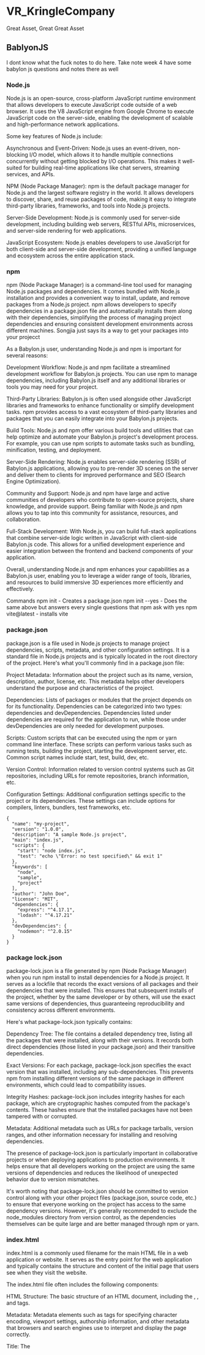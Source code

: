 # VR_KringleCompany
Great Asset, Great Great Asset

## BablyonJS
I dont know what the fuck notes to do here. Take note week 4 have some babylon js questions and notes there as well

### Node.js
Node.js is an open-source, cross-platform JavaScript runtime environment that allows developers to execute JavaScript code outside of a web browser. It uses the V8 JavaScript engine from Google Chrome to execute JavaScript code on the server-side, enabling the development of scalable and high-performance network applications.

Some key features of Node.js include:

Asynchronous and Event-Driven: Node.js uses an event-driven, non-blocking I/O model, which allows it to handle multiple connections concurrently without getting blocked by I/O operations. This makes it well-suited for building real-time applications like chat servers, streaming services, and APIs.

NPM (Node Package Manager): npm is the default package manager for Node.js and the largest software registry in the world. It allows developers to discover, share, and reuse packages of code, making it easy to integrate third-party libraries, frameworks, and tools into Node.js projects.

Server-Side Development: Node.js is commonly used for server-side development, including building web servers, RESTful APIs, microservices, and server-side rendering for web applications.

JavaScript Ecosystem: Node.js enables developers to use JavaScript for both client-side and server-side development, providing a unified language and ecosystem across the entire application stack.

### npm
npm (Node Package Manager) is a command-line tool used for managing Node.js packages and dependencies. It comes bundled with Node.js installation and provides a convenient way to install, update, and remove packages from a Node.js project. npm allows developers to specify dependencies in a package.json file and automatically installs them along with their dependencies, simplifying the process of managing project dependencies and ensuring consistent development environments across different machines.
Songjia just says its a way to get your packages into your projecct


As a Babylon.js user, understanding Node.js and npm is important for several reasons:

Development Workflow: Node.js and npm facilitate a streamlined development workflow for Babylon.js projects. You can use npm to manage dependencies, including Babylon.js itself and any additional libraries or tools you may need for your project.

Third-Party Libraries: Babylon.js is often used alongside other JavaScript libraries and frameworks to enhance functionality or simplify development tasks. npm provides access to a vast ecosystem of third-party libraries and packages that you can easily integrate into your Babylon.js projects.

Build Tools: Node.js and npm offer various build tools and utilities that can help optimize and automate your Babylon.js project's development process. For example, you can use npm scripts to automate tasks such as bundling, minification, testing, and deployment.

Server-Side Rendering: Node.js enables server-side rendering (SSR) of Babylon.js applications, allowing you to pre-render 3D scenes on the server and deliver them to clients for improved performance and SEO (Search Engine Optimization).

Community and Support: Node.js and npm have large and active communities of developers who contribute to open-source projects, share knowledge, and provide support. Being familiar with Node.js and npm allows you to tap into this community for assistance, resources, and collaboration.

Full-Stack Development: With Node.js, you can build full-stack applications that combine server-side logic written in JavaScript with client-side Babylon.js code. This allows for a unified development experience and easier integration between the frontend and backend components of your application.

Overall, understanding Node.js and npm enhances your capabilities as a Babylon.js user, enabling you to leverage a wider range of tools, libraries, and resources to build immersive 3D experiences more efficiently and effectively.

Commands
npm init - Creates a package.json
npm init --yes - Does the same above but answers every single questions that npm ask with yes
npm vite@latest - installs vite

### package.json
package.json is a file used in Node.js projects to manage project dependencies, scripts, metadata, and other configuration settings. It is a standard file in Node.js projects and is typically located in the root directory of the project. Here's what you'll commonly find in a package.json file:

Project Metadata: Information about the project such as its name, version, description, author, license, etc. This metadata helps other developers understand the purpose and characteristics of the project.

Dependencies: Lists of packages or modules that the project depends on for its functionality. Dependencies can be categorized into two types: dependencies and devDependencies. Dependencies listed under dependencies are required for the application to run, while those under devDependencies are only needed for development purposes.

Scripts: Custom scripts that can be executed using the npm or yarn command line interface. These scripts can perform various tasks such as running tests, building the project, starting the development server, etc. Common script names include start, test, build, dev, etc.

Version Control: Information related to version control systems such as Git repositories, including URLs for remote repositories, branch information, etc.

Configuration Settings: Additional configuration settings specific to the project or its dependencies. These settings can include options for compilers, linters, bundlers, test frameworks, etc.
```
{
  "name": "my-project",
  "version": "1.0.0",
  "description": "A sample Node.js project",
  "main": "index.js",
  "scripts": {
    "start": "node index.js",
    "test": "echo \"Error: no test specified\" && exit 1"
  },
  "keywords": [
    "node",
    "sample",
    "project"
  ],
  "author": "John Doe",
  "license": "MIT",
  "dependencies": {
    "express": "^4.17.1",
    "lodash": "^4.17.21"
  },
  "devDependencies": {
    "nodemon": "^2.0.15"
  }
}

```

### package lock.json
package-lock.json is a file generated by npm (Node Package Manager) when you run npm install to install dependencies for a Node.js project. It serves as a lockfile that records the exact versions of all packages and their dependencies that were installed. This ensures that subsequent installs of the project, whether by the same developer or by others, will use the exact same versions of dependencies, thus guaranteeing reproducibility and consistency across different environments.

Here's what package-lock.json typically contains:

Dependency Tree: The file contains a detailed dependency tree, listing all the packages that were installed, along with their versions. It records both direct dependencies (those listed in your package.json) and their transitive dependencies.

Exact Versions: For each package, package-lock.json specifies the exact version that was installed, including any sub-dependencies. This prevents npm from installing different versions of the same package in different environments, which could lead to compatibility issues.

Integrity Hashes: package-lock.json includes integrity hashes for each package, which are cryptographic hashes computed from the package's contents. These hashes ensure that the installed packages have not been tampered with or corrupted.

Metadata: Additional metadata such as URLs for package tarballs, version ranges, and other information necessary for installing and resolving dependencies.

The presence of package-lock.json is particularly important in collaborative projects or when deploying applications to production environments. It helps ensure that all developers working on the project are using the same versions of dependencies and reduces the likelihood of unexpected behavior due to version mismatches.

It's worth noting that package-lock.json should be committed to version control along with your other project files (package.json, source code, etc.) to ensure that everyone working on the project has access to the same dependency versions. However, it's generally recommended to exclude the node_modules directory from version control, as the dependencies themselves can be quite large and are better managed through npm or yarn.

### index.html

index.html is a commonly used filename for the main HTML file in a web application or website. It serves as the entry point for the web application and typically contains the structure and content of the initial page that users see when they visit the website.

The index.html file often includes the following components:

HTML Structure: The basic structure of an HTML document, including the <html>, <head>, and <body> tags.

Metadata: Metadata elements such as <meta> tags for specifying character encoding, viewport settings, authorship information, and other metadata that browsers and search engines use to interpret and display the page correctly.

Title: The <title> element, which specifies the title of the web page displayed in the browser's title bar or tab.

Content: The main content of the web page, including text, images, links, forms, and other HTML elements that make up the user interface of the website.

Script and Style References: References to external JavaScript files (<script> tags) and CSS stylesheets (<link> tags) used to add functionality and styling to the web page.

JavaScript Code: Inline JavaScript code or script blocks within the <script> tags for adding interactivity, event handling, and dynamic behavior to the web page.

The index.html file is often located in the root directory of a web project and is served by the web server as the default document when users access the website's domain or root URL (e.g., http://example.com).

In summary, index.html is the main HTML file of a web application or website, containing the structure and content of the initial page that users see when they visit the site. It plays a crucial role in defining the user interface and functionality of the web application.

For babylon js, since the application is hosted on the web, treat the html as how the app will look like. Its like making a website where you add elements to the html page and then you see ui elements appear

### tsconfig.json

A tsconfig.json file is a configuration file used in TypeScript projects to specify compiler options and settings for the TypeScript compiler (tsc). This file helps manage various aspects of the TypeScript project, such as compiler behavior, output directory, module resolution, and more.

Here are some common settings that can be configured in a tsconfig.json file:

Compiler Options: Compiler options control how TypeScript code is compiled into JavaScript. These options include settings such as target ECMAScript version, module system (e.g., CommonJS, AMD, ES6), strict type checking, source map generation, and more.

File Inclusion/Exclusion: Specify which files should be included or excluded from compilation. You can use the include and exclude properties to specify file paths or glob patterns to include or exclude files from compilation.

Output Options: Configure the output directory and file naming conventions for compiled JavaScript files. Options include setting the output directory (outDir), generating declaration files (declaration), emitting ECMAScript modules (esModuleInterop), and more.

Module Resolution: Configure how TypeScript resolves module imports. Options include specifying module resolution strategy (moduleResolution), root directories for module resolution (baseUrl), path mappings (paths), and more.

Type Checking Options: Control the strictness of type checking and error reporting. Options include enabling strict mode (strict), enforcing null checks (strictNullChecks), enabling strict property initialization (strictPropertyInitialization), and more.

Source Map Generation: Specify whether to generate source maps for compiled JavaScript files (sourceMap) and configure source map options.

Project References: Define references to other TypeScript projects or projects' outputs. This feature allows you to create multi-project setups and manage dependencies between projects.

A tsconfig.json file is typically located in the root directory of a TypeScript project, and TypeScript automatically detects and uses this file when compiling the project. Having a tsconfig.json file helps ensure consistent compilation settings across different environments and simplifies project setup and maintenance.

Here's a minimal example of a tsconfig.json file:
```
{
  "compilerOptions": {
    "target": "es5",
    "module": "commonjs",
    "strict": true
  },
  "include": [
    "src/**/*.ts"
  ],
  "exclude": [
    "node_modules"
  ]
}
```

### Vite
First install vite in your project
```npm vite@latest``` - installs vite

Next install dependencies
```npm i```

This songjia cant really make any sense on why the dependencies was not already installed but oh well

To run project
```run dev```

Install babylon js
```npm i babylonjs@core```

### Bablylon JS Code Beginning
The beginning code is like this
```
// main.ts
import { Engine } from "@babylonjs/core";
import { App } from "./app";

const canvas = document.getElementById("renderCanvas") as HTMLCanvasElement;
const engine = new Engine(canvas, true);
const app = new App(engine);

const scenePromise = app.createScene();
scenePromise.then((scene) => {
  engine.runRenderLoop(() => {
    scene.render();
  });
});

// app.ts
import { Engine, Scene } from "@babylonjs/core";

export class App {
  private engine: Engine;

  constructor(engine: Engine) {
    this.engine = engine;
  }

  async createScene(): Promise<Scene> {
    const scene = new Scene(this.engine);
    scene.createDefaultCameraOrLight()l;
    return scene;
  }
}
```
There was a index.html file earlier right, in that file, sonjia added a canvas file to the html and in the main.ts, he gets the canvas. The result is when he loads the web host, you will see a black image representing the canvas. 

### Babylonjs Canvas
```
const canvas = document.getElementById('renderCanvas') as HTMLCanvasElement;

const ctx = canvas.getContext('2d');
ctx.font = '50px Arial';

ctx.fillText('Hello XR', 50, 50);
```
The getContext('2d') call retrieves the 2D rendering context for the specified canvas element (renderCanvas). The '2d' argument indicates that the rendering context being requested is for 2D drawing operations.

Once the rendering context (ctx) is obtained, it provides methods and properties that allow you to perform various drawing operations on the canvas, such as drawing shapes, text, images, and applying transformations.

### Create a Sphere
```
const scene = new Scene(this.engine);  

scene.createDefaultCameraOrLight();

const sphere = MeshBuilder.CreateSphere('sphere', { diameter: 1.3 }, scene); 

sphere.position.y = 1; 
sphere.position.z = 5; 
```

### Create Text
```
const helloPlane = MeshBuilder.CreatePlane('hello plane', { size: 15 });

helloPlane.position.y = 0;
helloPlane.position.z = 5;


const helloTexture = AdvancedDynamicTexture.CreateForMesh(helloPlane);

const helloText = new TextBlock('hello');
helloText.text = 'Hello XR';

helloText.color = 'purple';
helloText.fontSize = 50;


```
```MeshBuilder.CreatePlane('hello plane', { size: 15 });```
This line creates a plane mesh named 'hello plane' with a size of 15 units. This plane will serve as the background for displaying the text.

```const helloTexture = AdvancedDynamicTexture.CreateForMesh(helloPlane); ```
This line creates an advanced dynamic texture associated with the plane mesh. AdvancedDynamicTexture is a Babylon.js feature that allows for rendering 2D elements onto 3D objects.

```helloTexture.addControl(helloText);```
This adds the TextBlock element (containing the text 'Hello XR') to the advanced dynamic texture associated with the plane mesh. As a result, the text will be rendered onto the plane mesh in the 3D scene.

### GUI Controls?
```
createText(scene: Scene) {
  const helloPlane = MeshBuilder.CreatePlane("hello plane", { width: 2.5, height: 1 }, scene);
  helloPlane.position.y = 0;
  helloPlane.position.z = 5;
  
  const helloTexture = AdvancedDynamicTexture.CreateForMesh(helloPlane, 250, 100, false);
  helloTexture.background = "white";

  const helloText = new TextBlock("hello");
  helloText.text = "Hello XR";
  helloText.color = "purple";
  helloText.fontSize = 50;

  helloTexture.addControl(helloText);
}
```
The function provided is a basic example of how to create simple GUI (Graphical User Interface) controls in a Babylon.js 3D scene. Here's how it aligns with GUI creation:

AdvancedDynamicTexture: This is a special kind of texture that allows you to overlay GUI elements on top of a 3D scene or attach them to a specific mesh, like the plane in this case. This texture acts as a canvas for GUI controls.

TextBlock: This is a GUI control for displaying text. It's a fundamental element in any GUI system and can be used for labels, buttons, or any interactive text element.

Adding the TextBlock to the Texture: The helloTexture.addControl(helloText); line adds the TextBlock to the AdvancedDynamicTexture, which means the text will appear on the plane in the 3D world.

This setup is indeed a simple example of GUI in a 3D application. Babylon.js also supports more complex GUI elements, such as buttons, sliders, input fields, etc., which can be layered together to create a rich user interface. The GUI in Babylon.js is particularly useful for VR or AR scenarios where traditional HTML-based interfaces may not be suitable.

The code is the same above with slight differences. In essence, the main functional difference is the size of the plane and the specified dimensions for the AdvancedDynamicTexture in the second snippet, which are not provided in the first. The explicit background color set for the texture in the second snippet is also a notable difference, as it changes the visual appearance of the text's backdrop.

### GUI Interactions
```
helloText.onPointerUpObservable.add(eventData => {
  alert('Hello Text at:\n X: ' + eventData.x + '\n Y: ' + eventData.y);
});

helloText.onPointerDownObservable.add(() => {
  this.sound.play();
});
```
The first one adds an event listener to the onPointerUpObservable of the helloText TextBlock. When the pointer (usually a mouse or touch input) is released over the text block, the provided callback function is executed. The callback function shows a browser alert with the x and y position of the pointer when the event was triggered.

The second one adds an event listener to the onPointerDownObservable of the helloText. When the pointer is pressed down over the text block, the provided callback function is executed. In this callback, this.sound.play(); is called, which implies that there is a sound property on the same context (this) where the function is defined, and its play method is invoked. Assuming this.sound refers to an audio object, this would start playing the sound.

### Create VR Experience and Async
```
const xr = scene.createDefaultXRExperienceAsync({
    uiOptions: {
        sessionMode: 'immersive-vr'
    }
})
```
The provided code is from Babylon.js and is used to create a default WebXR (Web Extended Reality) experience in a Babylon.js scene. Here's what each part of the code does:

scene.createDefaultXRExperienceAsync():
This method creates a default WebXR experience within the given scene. It enables support for WebXR in the browser and sets up the necessary components to allow users to experience the scene in virtual reality (VR) or augmented reality (AR) depending on their device and capabilities.

uiOptions: { sessionMode: 'immersive-vr' }:
This part of the code specifies options for the user interface (UI) of the XR experience. In this case, it sets the sessionMode option to 'immersive-vr', indicating that the XR session should be in immersive virtual reality (VR) mode. This means that the scene will be experienced in full VR mode, where users are fully immersed in the virtual environment.

xr variable:
The xr variable is assigned the result of the createDefaultXRExperienceAsync() method call. This variable likely represents the XR experience itself or contains information about the XR session, which can be used for further interaction or customization.

In summary, the code sets up a default WebXR experience in a Babylon.js scene, specifically configuring it to operate in immersive virtual reality (VR) mode. This allows users to interact with the scene using VR devices and experience it in a fully immersive virtual environment.

**Note: xr is a promise**
As part of async coding, other code below this will run without waiting for the xr to initalise. So if you do something with xr, u will crash or something. If you want to ensure it initialise properly u can add a await in front. BUt the function the code is called needs an async in front. Afterwards, you will be able to use xr as per normal.
So here is an example
```
// Create an async function to set up the Babylon.js scene
async function setupScene() {
    // Create a new Babylon.js engine
    const engine = new Engine(canvas, true);

    // Create a new Babylon.js scene
    const scene = new Scene(engine);

    // Create an XR experience asynchronously
    const xr = await scene.createDefaultXRExperienceAsync({
        uiOptions: {
            sessionMode: 'immersive-vr'
        }
    });
    // Run the render loop
    engine.runRenderLoop(() => {
        scene.render();
    });
}

// Call the async function to set up the scene when the window has finished loading
window.onload = async () => {
    await setupScene();
};
```
Just remember this, everytime you use async, it returns a Promise which means its a promise that a value will be eventually there so therefore you always need to ensure you declare await. Lets say you have a promise object, how do you get it to do stuff. Our code earlier has the answer
```
scenePromise.then((scene) => {
  engine.runRenderLoop(() => {
    scene.render();
  });
});
```
Then basically says, what should I do after the promise is fulfilled or in other words, what happens after the promise has been fulfilled and the object is initialised? It will call a callback which you see here is to runRenderLoop()

### Quick Debugging tip
The line ```(window as any).xr = xr;``` in TypeScript is a way to attach the xr variable to the global window object. By doing this, xr becomes accessible from anywhere in the web application, including the browser's console, which is particularly useful for debugging purposes.

Here's what this line of code does:

window: This is the global object in the context of the browser, representing the window in which the script is running.
as any: TypeScript is a statically typed superset of JavaScript. Using as any is a type assertion in TypeScript which tells the compiler to treat the window object as any type, effectively turning off type checking for this expression. This is done because window does not have a property xr by default, so you have to assert it to any to bypass the type checking system.
.xr = xr;: This assigns the xr variable (which presumably holds a reference to a WebXR experience created by scene.createDefaultXRExperienceAsync()) to a new property xr on the window object.
After running this line of code, you could open your browser's developer console and access the xr variable directly, which is useful for inspecting its properties and methods, debugging issues with your WebXR experience, or even manipulating the WebXR session in real-time. It effectively makes xr a global variable, which should generally be avoided in production code due to the potential for naming collisions and it being considered a bad practice, but for debugging, it's a useful shortcut.

### Morzilla Web XR Emulator
After you get on the web host, if you have the emulator, there will be an icon on the bottom right of the screen. You click on it and now you can see VR Mode. You can even move around a VR Headset on controllers as well

### AR Debugging
```
const xr = await scene.createDefaultXRExperienceAsync({
        uiOptions: {
            sessionMode: 'immersive-ar'
        }
    });
```
Then in the XR emulator, just change ur device into a phone

### Meta Quest Debugging
1. Create an organisation and then create a account
2. Enable USB Debugging but you must have an account with the developer mode enabled
3. Make sure you install adb so you can use ```adb devices``` in console to see the connected device
4. Use ```adb reverse``` to allow  the quest can access a local host website on the connected desktop through the cable

### Android Debugging
Same as above but connect the android phone instead

### IOS Debugging
Didnt watch hehe i swear to god if this chek test

Everything below is I didnt watch video to hear the explanation cause hehe
### Skybox
```
createSkybox(scene: Scene) {
  // Create a skybox mesh
  const skybox = MeshBuilder.CreateBox('skybox', { size: 1000 }, scene);

  // Create a skybox material
  const skyboxMaterial = new StandardMaterial('skybox-mat');

  // Disable backface culling for the skybox material
  skyboxMaterial.backFaceCulling = false;

  // Set the reflection texture of the skybox material to a cube texture
  skyboxMaterial.reflectionTexture = new CubeTexture('assets/textures/skybox', scene);
  skyboxMaterial.reflectionTexture.coordinatesMode = Texture.SKYBOX_MODE;

  // Set the diffuse and specular colors of the skybox material to black
  skyboxMaterial.diffuseColor = new Color3(0, 0, 0);
  skyboxMaterial.specularColor = new Color3(0, 0, 0);

  // Assign the skybox material to the skybox mesh
  skybox.material = skyboxMaterial;
}
```
In webpack, there is a setting in webpack.config.js where you need to set the static variable if its there to true to use static asssets.
Backface culling is a performance optimization that doesn't render the faces of a mesh that point away from the camera. Since the camera is inside the skybox, you want to disable backface culling to ensure all the inside faces of the cube are rendered.

The diffuse and specular colors of the skybox material are set to black. In the context of a skybox, these properties are typically set to black because the skybox usually doesn't need to reflect any light or have any shiny properties, as it represents distant objects like stars or clouds.

### Camera
```
createCamera(scene: Scene) {
  // const camera new ArcRotateCamera('arcCamera, Math.PI/5, Math.PI/2, 5, Vector3.Zero()),
  // scene):

  const camera = new UniversalCamera("uniCamera", new Vector3(0), scene);
  camera.attachControl(this.canvas, true);
}
```
This was the code they gave. There a commented out arc rotate camera there
The Universal Camera is a versatile camera that can be used for both touch and keyboard/mouse control schemes. The camera is given a name "uniCamera" and is initially positioned at the origin (0, 0, 0) in the 3D world.
The ArcRotateCamera automatically rotates around a target (in this case, Vector3.Zero() which is the origin of the scene) and is controlled by three parameters:

The key difference between UniversalCamera and ArcRotateCamera is their control scheme and behavior:

UniversalCamera: This is similar to a free camera or first-person shooter camera. It's controlled by WASD keys for movement and mouse for looking around.
ArcRotateCamera: This camera is automatically set to revolve around a target point and is typically controlled by dragging the mouse to rotate the camera around the target, and the mouse wheel to zoom in and out.
Depending on the type of interaction you want in your scene, you would choose the camera type that suits your needs. UniversalCamera is good for scenarios where you want the user to freely move around the scene, while ArcRotateCamera is excellent for scenarios where you want the user to orbit around a specific object or location.

### Lights
```
const hemisphericLight = new HemisphericLight('hemilight', new Vector3(-1, 1, 0), scene);
hemiLight.intensity = 0.5;
hemiLight.diffuse = new Color3(0, 0, 1);

const pointLight = new PointLight("pointLight", new Vector3(0, 1.5, 2), scene);
pointLight.intensity = 1;
pointLight.diffuse = new Color3(1, 0, 0);
```
Diffuse light is the light that is scattered in all directions off the surface it hits.

The HemisphericLight simulates light coming from above, much like the ambient light in the real world where the sky acts as a light source. This type of light has a direction but no specific source position. Gemini says Hemispheric lights simulate indirect lighting from the sky and ground.
The PointLight simulates a light bulb or a point source that emits light in all directions:

The Differences Between Hemispheric Light and Point Light:

Direction vs. Position: Hemispheric light is defined by a direction, meaning it does not have a specific point in space it originates from. It's assumed to be infinitely far away, similar to sunlight. Point light, on the other hand, is defined by its position in space, similar to a lamp.

Light Spread: Hemispheric light illuminates the scene uniformly and simulates a soft ambient effect that doesn't cast strong shadows. Point light emits light in all directions from its position and can cast shadows based on its relationship to objects in the scene.

Color: In this particular code, hemispheric light is given a blue diffuse color, which will tint the surfaces it illuminates with a blueish tone, while the point light is given a red diffuse color, which will tint illuminated surfaces red.

### Sky Dome 
```
createVideoSkyDome(scene: Scene) {
  const dome = new VideoDome(
    'videoDome',
    'assets/videos/bridge_360.mp4',
    {
      resolution: 32,
      size: 1000
    },
    scene
  );
}
```
Inside the function, it creates an instance of VideoDome, which is likely a class from Babylon.js or a custom class in the application. VideoDome is used to project a 360-degree video onto the inner surface of a dome that surrounds the entire scene, creating an immersive environment.

This one is Chatgpt say one ah
The object { resolution: 32, size: 1000 } sets the properties for the VideoDome:
resolution: 32 might refer to the number of segments used to render the dome, affecting the quality of the mesh onto which the video is projected.
size: 1000 likely sets the size of the dome in the scene's units.

### Inspector Shortcut
addInspectorKeyboardShortcut(scene: Scene) {
  window.addEventListener('keydown', e => {
    if (e.altKey && e.ctrlKey && e.key === 'I') {
      if (scene.debugLayer.isVisible()) {
        scene.debugLayer.hide();
      } else {
        scene.debugLayer.show();
      }
    }
  });
}
It defines an event listener that listens for keydown events on the window object.
When a key is pressed, it checks if the Alt key and Ctrl key are held down simultaneously, and the letter 'I' is the key that was pressed. This combination (Ctrl+Alt+I) acts as the shortcut to trigger the code block.
Inside the if-statement, it checks whether the debug layer of the scene is currently visible.
If the debug layer is visible, it will hide it by calling scene.debugLayer.hide().
If the debug layer is not visible, it will show it by calling scene.debugLayer.show().
Whats the debug layer?
In Babylon.js, the "scene debug layer", also commonly referred to as The Inspector, is a powerful visual debugging tool. It provides you with various functionalities to help you understand and troubleshoot your 3D scene. 

### Make the VE Responsive to Window Sizes
```
window.addEventListener('resize', () => {
  engine.resize();
});
```
This code snippet is adding an event listener to the window object, which listens for the resize event. This event is triggered whenever the browser window is resized.

How it's used:

The anonymous arrow function () => { engine.resize(); } is the event handler that gets called when the resize event occurs.
Inside the event handler, the resize method of the engine object is called. This method is typically provided by 3D engine libraries like Babylon.js or Three.js to handle the resizing of the rendering canvas. When the window is resized, the canvas needs to adjust its dimensions accordingly to ensure the 3D content is rendered correctly to the new window size.
When this event is called:

The resize event is called by the browser every time there is a change in the size of the viewport, which could happen for various reasons like changing the size of the browser window, rotating a mobile device, or when the browser window is maximized or minimized.
The purpose of calling engine.resize() is to make sure that the 3D scene's aspect ratio remains correct and that the scene does not get stretched or squished. It ensures that the rendering engine adjusts its internal projections to accommodate the new size of the canvas.

### Load Models
```
loadModel(scene: Scene) {
  SceneLoader.ImportMeshAsync('', 'assets/models/', 'H2O.glb', scene);
}
```
Here's what the function does:

SceneLoader is a static class in Babylon.js that provides functions to load scenes and meshes from various file formats.

ImportMeshAsync is a method that loads meshes, geometries, and materials defined in a .glb file format (which is the binary version of the GLTF format) into the provided scene.

The first argument is a blank string which means no specific mesh names are provided; thus, it will load all meshes from the file.

'assets/models/' is the directory path where the .glb file is located.

'H2O.glb' is the name of the 3D model file that will be loaded.

scene is the instance of the scene where the meshes will be added.

This function would be used to load a model named 'H2O.glb' from the 'assets/models/' directory into the provided Babylon.js scene. The loading is asynchronous, which means it won't block the rest of the code from running while the model is being loaded. This is typically desired behavior in web applications to maintain a responsive interface.

Once the promise returned by ImportMeshAsync is resolved, the loaded meshes will be present in the scene and can be manipulated or displayed according to the needs of the application.

**You need to add ts-loader in package.json and import bablyonjs-loaders in the ts files.**

### Tips on Async again?
```
loadModel(scene: Scene) {
  SceneLoader.ImportMeshAsync('', 'assets/models/', 'H2O.glb', scene).then(result => {
    const root = result.meshes[0];
    root.id = 'h2oRoot';
    root.name = 'h2oRoot';
    root.position = someVariable; // 'someVariable' is not defined in this snippet. This likely should be a Vector3 object.
    root.rotation = new Vector3(0, 0, Math.PI);
    root.scaling.setAll(1.5);
  });
}
```
This function loadModel is similar to the previous one in that it imports a 3D model into the given scene. However, this version of the function adds more steps after the model is loaded:

It uses .then on the promise returned by ImportMeshAsync to handle the result of the asynchronous operation. This part of the code will execute once the model has finished loading.
result.meshes[0] gets the first mesh from the loaded model. In the context of Babylon.js, a model can consist of one or several meshes. Here we assume that result.meshes[0] is the root mesh or the main mesh that other parts of the model are parented to.

The root mesh is given an ID and a name 'h2oRoot', which can be used to identify it within the scene.

root.position is being set to someVariable, which appears to be a placeholder for a Vector3 object representing the position where the mesh should be placed in the scene. Since someVariable isn't defined in the code snippet, it should be replaced with an actual Vector3 value or variable.

root.rotation is set to a new Vector3 object that represents the rotation of the mesh. In this case, it's rotated by Math.PI radians (180 degrees) around the Z-axis.

root.scaling.setAll(1.5) uniformly scales the mesh by a factor of 1.5 along all three axes.

The difference between this and the previous snippet is that after loading the model, this code snippet is also manipulating the root mesh by setting its ID, name, position, rotation, and scale. This allows for immediate customization of the model's properties once it has been loaded into the scene. The previous snippet didn't include these post-loading operations.

### Animations
```
createAnimation(scene: Scene, model: AbstractMesh) {
  const animation = new Animation(
    'rotationAnim',
    'rotation',
    30,
    Animation.ANIMATIONTYPE_VECTOR3,
    Animation.ANIMATIONLOOPMODE_CYCLE
  );

  const keyframes = [
    { frame: 0, value: new Vector3(0, 0, 0) },
    { frame: 30, value: new Vector3(0, 2 * Math.PI, 0) }
  ];

  animation.setKeys(keyframes);

  model.animations = [];
  model.animations.push(animation);

  scene.beginAnimation(model, 0, 30, true);
}
```
createAnimation is a function that takes a Scene and an AbstractMesh object as arguments. This function is likely part of a Babylon.js application, where Scene represents the 3D environment and AbstractMesh represents a mesh within that scene.

An Animation object is instantiated with the name 'rotationAnim'. It is configured to animate the 'rotation' property of the mesh. The 30 specifies the frame rate, indicating how many frames per second the animation will run.

Animation.ANIMATIONTYPE_VECTOR3 indicates that the property being animated, rotation in this case, is a Vector3 type, which is a three-dimensional vector representing Euler angles for rotation.

Animation.ANIMATIONLOOPMODE_CYCLE sets the animation to loop continuously.

The keyframes array defines the keyframes for the animation:

The first keyframe at frame: 0 sets the initial rotation value to (0, 0, 0).
The second keyframe at frame: 30 sets the rotation value to (0, 2 * Math.PI, 0), which represents a full 360-degree rotation around the Y-axis.
animation.setKeys(keyframes); assigns the keyframes to the animation, which tells the animation object when and how to interpolate the mesh's rotation.

model.animations = []; initializes the animations array property of the model to an empty array. This ensures that any previous animations are removed and the mesh is ready for new animations.

model.animations.push(animation); adds the newly created animation to the model's animations array.

scene.beginAnimation(model, 0, 30, true); starts the animation on the model. It specifies that the animation should start at frame 0, end at frame 30, and the true argument indicates that the animation should loop.

The outcome of this code is that the mesh provided as model will rotate around the Y-axis one full turn (360 degrees) in a loop. The duration of this rotation is implicitly defined by the frame rate and the frame numbers given; since there are 30 frames and the frame rate is 30, this implies a one-second duration for the full rotation cycle.

Then in load model you add this
```
loadModel(scene: Scene) {
  SceneLoader.ImportMeshAsync('', 'assets/models/', 'H2O.glb', scene).then(result => {
    const root = result.meshes[0];
    root.id = 'h2oRoot';
    root.name = 'h2oRoot';
    root.position = someVariable; // 'someVariable' is not defined in this snippet. This likely should be a Vector3 object.
    root.rotation = new Vector3(0, 0, Math.PI);
    root.scaling.setAll(1.5);
    this.createAnimation(scene,root)
  });
}
```
### Particle System
```
createParticles(scene: Scene) {
  const particleSystem = new ParticleSystem('particles', 5000, scene);
  particleSystem.particleTexture = new Texture('assets/textures/flare.png', scene);

  particleSystem.emitter = new Vector3(0, 0, 0);
  particleSystem.minEmitBox = new Vector3(0, 0, 0);
  particleSystem.maxEmitBox = new Vector3(0, 0, 0);

  particleSystem.color1 = new Color4(0.7, 0.8, 1.0, 1.0);
  particleSystem.color2 = new Color4(0.3, 0.5, 1.0, 1.0);
  particleSystem.blendMode = ParticleSystem.BLENDMODE_ONEONE;

  particleSystem.minSize = 0.01;
  particleSystem.maxSize = 0.05;
  
  particleSystem.minLifeTime = 0.3;
  particleSystem.maxLifeTime = 1.5;
  
  particleSystem.emitRate = 1500;
  
  particleSystem.direction1 = new Vector3(-1, 8, -1);
  particleSystem.direction2 = new Vector3(1, 8, -1);
  
  particleSystem.minEmitPower = 0.2;
  particleSystem.maxEmitPower = 0.8;
  particleSystem.updateSpeed = 0.01;
  
  particleSystem.gravity = new Vector3(0, -9.8, 0);
  particleSystem.start();
}
```
Defines a function createParticles that takes a Babylon.js Scene object as a parameter.

Creates a new ParticleSystem within the provided scene. The system is named 'particles', and it's configured to use a maximum of 5000 particles.

Sets the particle texture to a flare image, 'assets/textures/flare.png', which will be used for each particle in the system.

Sets the emitter of the particle system to the origin point (0, 0, 0). This is the point in space where particles will be emitted.

The minEmitBox and maxEmitBox are set to (0, 0, 0), which means that particles will be emitted from a single point. If these vectors were different, particles would be emitted from random positions within the defined box area.

Defines two colors for the particles. color1 is a pale blue with full alpha (opaque), and color2 is a darker blue, also fully opaque. These colors will likely be interpolated between over the lifetime of the particles.

Sets the blendMode to BLENDMODE_ONEONE, which defines how particles blend with the background and each other. This particular mode is additive blending, where the colors of the particles are added to the colors of the background, creating a glowing effect.

minSize and maxSize set the minimum and maximum size of each particle. Particles will be randomly sized between these values when they are created.

minLifeTime and maxLifeTime set the minimum and maximum lifetime of each particle in seconds. Each particle will last for a random time between these values before it's recycled.

emitRate is the number of particles to emit per second.

direction1 and direction2 define the initial direction vectors for particle emission. Particles will be emitted with a random direction between these two vectors. This creates a spread of particles that can simulate effects like explosions or fountains.

minEmitPower and maxEmitPower define the range of speeds at which particles are emitted from the emitter.

updateSpeed is the time step used to update the particle system, effectively controlling the simulation's precision and smoothness.

gravity is a vector that represents the gravity applied to the particles. In this case, it's set to the Earth's gravity, pulling the particles downward along the Y-axis.

start is the method that starts the particle system, causing it to begin emitting particles.

### Sound
```
addSounds(scene: Scene) {
  const music = new Sound("music", "assets/sounds/hello-xr.mp3", scene, null, { loop: true, autoplay: false });
  const sound = new Sound("sound", "assets/sounds/button.mp3", scene, null);
}
```
This function, addSounds, is designed to add audio to a Babylon.js scene. The function is defined to take one parameter, scene, which is a Babylon.js Scene object where the sounds will be added.

Within the function:

A new Sound object named "music" is created with a source file located at "assets/sounds/hello-xr.mp3". The sound is added to the scene. The fourth parameter is set to null, which means no callback is used for when the sound is ready to play. The final parameter is an options object where loop: true means the sound will play in a loop, and autoplay: false means the sound will not play automatically when created.

Another Sound object named "sound" is created with a source file located at "assets/sounds/button.mp3" and added to the scene. The fourth parameter is null, and since no options object is provided, this sound will use the default settings (it will not loop and will not autoplay, assuming these are the defaults).

In summary, this function initializes two sounds for the scene: one for background music that loops (but does not autoplay), and another for a button press effect (with default playback settings). These sounds can be controlled programmatically to play, stop, pause, etc., within the application.


